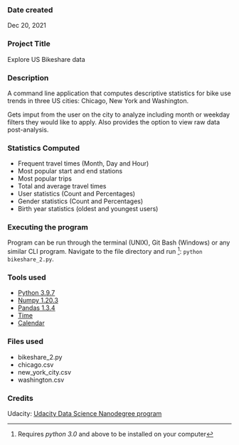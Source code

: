 ### Date created
Dec 20, 2021

### Project Title
Explore US Bikeshare data

### Description
A command line application that computes descriptive statistics for bike use trends in three US cities: Chicago, New York and Washington.

Gets imput from the user on the city to analyze including month or weekday filters they would like to apply. Also provides the option to view raw data post-analysis.

### Statistics Computed
- Frequent travel times (Month, Day and Hour)
- Most popular start and end stations
- Most popular trips
- Total and average travel times
- User statistics (Count and Percentages)
- Gender statistics (Count and Percentages)
- Birth year statistics (oldest and youngest users) 

### Executing the program
Program can be run through the terminal (UNIX), Git Bash (Windows) or any similar CLI program. Navigate to the file directory and run [^1]: `python bikeshare_2.py`.

[^1]: Requires *python 3.0* and above to be installed on your computer

### Tools used
- [Python 3.9.7](https://www.python.org)
- [Numpy 1.20.3](https://numpy.org)
- [Pandas 1.3.4](https://pandas.pydata.org)
- [Time](https://docs.python.org/3/library/time.html)
- [Calendar](https://docs.python.org/3/library/calendar.html)

### Files used
- bikeshare_2.py
- chicago.csv
- new_york_city.csv
- washington.csv

### Credits
Udacity: [Udacity Data Science Nanodegree program](https://www.udacity.com/course/data-scientist-nanodegree--nd025)

